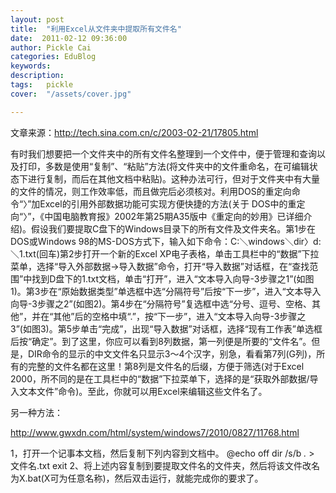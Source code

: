 ```yaml
---
layout: post  
title:  "利用Excel从文件夹中提取所有文件名"
date:  2011-02-12 09:36:00
author: Pickle Cai  
categories: EduBlog  
keywords: 
description:   
tags:	pickle   
cover:  "/assets/cover.jpg"  

---
```


文章来源：http://tech.sina.com.cn/c/2003-02-21/17805.html

有时我们想要把一个文件夹中的所有文件名整理到一个文件中，便于管理和查询以及打印，多数是使用“复制”、“粘贴”方法(将文件夹中的文件重命名，在可编辑状态下进行复制，而后在其他文档中粘贴)。这种办法可行，但对于文件夹中有大量的文件的情况，则工作效率低，而且做完后必须核对。利用DOS的重定向命令“〉”加Excel的引用外部数据功能可实现方便快捷的方法(关于   DOS中的重定向“〉”，《中国电脑教育报》2002年第25期A35版中《重定向的妙用》已详细介绍)。假设我们要提取C盘下的Windows目录下的所有文件及文件夹名。第1步在DOS或Windows 98的MS-DOS方式下，输入如下命令：C:＼windows＼dir〉d:＼1.txt(回车)第2步打开一个新的Excel XP电子表格，单击工具栏中的“数据”下拉菜单，选择“导入外部数据→导入数据”命令，打开“导入数据”对话框，在“查找范围”中找到D盘下的1.txt文档，单击“打开”，进入“文本导入向导-3步骤之1”(如图1)。第3步在“原始数据类型”单选框中选“分隔符号”后按“下一步”，进入“文本导入向导-3步骤之2”(如图2)。第4步在“分隔符号”复选框中选“分号、逗号、空格、其他”，并在“其他”后的空格中填“.”，按“下一步”，进入“文本导入向导-3步骤之3”(如图3)。第5步单击“完成”，出现“导入数据”对话框，选择“现有工作表”单选框后按“确定”。到了这里，你应可以看到8列数据，第一列便是所要的“文件名”。但是，DIR命令的显示的中文文件名只显示3～4个汉字，别急，看看第7列(G列)，所有的完整的文件名都在这里！第8列是文件名的后缀，方便于筛选(对于Excel 2000，所不同的是在工具栏中的“数据”下拉菜单下，选择的是“获取外部数据/导入文本文件”命令)。至此，你就可以用Excel来编辑这些文件名了。

另一种方法：



http://www.gwxdn.com/html/system/windows7/2010/0827/11768.html









1，打开一个记事本文档，然后复制下列内容到文档中。 @echo off  dir /s/b *.* > 文件名.txt  exit  2、将上述内容复制到要提取文件名的文件夹，然后将该文件改名为X.bat(X可为任意名称)，然后双击运行，就能完成你的要求了。



						

		    
